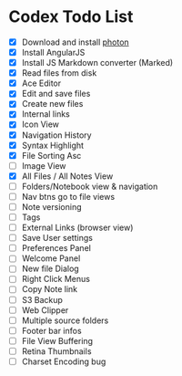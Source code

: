 # Codex Todo List

* [X] Download and install [photon](http://photonkit.com/components/)
* [X] Install AngularJS
* [X] Install JS Markdown converter (Marked)
* [X] Read files from disk
* [X] Ace Editor
* [X] Edit and save files
* [X] Create new files
* [X] Internal links
* [X] Icon View
* [X] Navigation History
* [X] Syntax Highlight
* [X] File Sorting Asc
* [ ] Image View
* [X] All Files / All Notes View
* [ ] Folders/Notebook view & navigation
* [ ] Nav btns go to file views
* [ ] Note versioning
* [ ] Tags
* [ ] External Links (browser view)
* [ ] Save User settings
* [ ] Preferences Panel
* [ ] Welcome Panel
* [ ] New file Dialog
* [ ] Right Click Menus
* [ ] Copy Note link
* [ ] S3 Backup
* [ ] Web Clipper
* [ ] Multiple source folders
* [ ] Footer bar infos
* [ ] File View Buffering
* [ ] Retina Thumbnails
* [ ] Charset Encoding bug